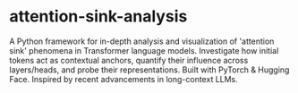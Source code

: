 # attention-sink-analysis
A Python framework for in-depth analysis and visualization of 'attention sink' phenomena in Transformer language models. Investigate how initial tokens act as contextual anchors, quantify their influence across layers/heads, and probe their representations. Built with PyTorch &amp; Hugging Face. Inspired by recent advancements in long-context LLMs.
